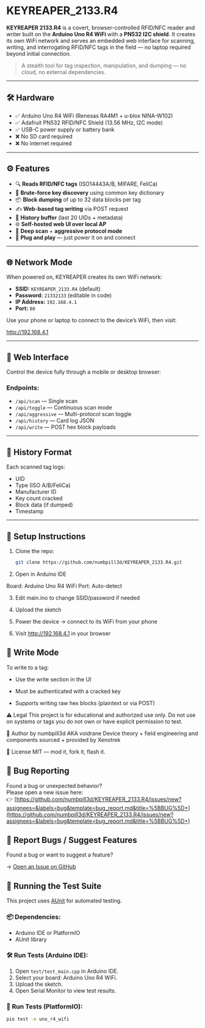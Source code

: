 # KEYREAPER_2133.R4

**KEYREAPER 2133.R4** is a covert, browser-controlled RFID/NFC reader and writer built on the **Arduino Uno R4 WiFi** with a **PN532 I2C shield**. It creates its own WiFi network and serves an embedded web interface for scanning, writing, and interrogating RFID/NFC tags in the field — no laptop required beyond initial connection.

> A stealth tool for tag inspection, manipulation, and dumping — no cloud, no external dependencies.

---

## 🛠 Hardware

- ✅ Arduino Uno R4 WiFi (Renesas RA4M1 + u-blox NINA-W102)
- ✅ Adafruit PN532 RFID/NFC Shield (13.56 MHz, I2C mode)
- ✅ USB-C power supply or battery bank
- ❌ No SD card required
- ❌ No internet required

---

## ⚙️ Features

- 🔍 **Reads RFID/NFC tags** (ISO14443A/B, MIFARE, FeliCa)
- 🔑 **Brute-force key discovery** using common key dictionary
- 📦 **Block dumping** of up to 32 data blocks per tag
- ✍️ **Web-based tag writing** via POST request
- 🧠 **History buffer** (last 20 UIDs + metadata)
- 🌐 **Self-hosted web UI over local AP**
- 🧪 **Deep scan** + **aggressive protocol mode**
- 🔌 **Plug and play** — just power it on and connect

---

## 🌐 Network Mode

When powered on, KEYREAPER creates its own WiFi network:

- **SSID:** `KEYREAPER_2133.R4` (default)
- **Password:** `21332133` (editable in code)
- **IP Address:** `192.168.4.1`
- **Port:** `80`

Use your phone or laptop to connect to the device’s WiFi, then visit:

http://192.168.4.1


---

## 📱 Web Interface

Control the device fully through a mobile or desktop browser:

### Endpoints:
- `/api/scan` — Single scan
- `/api/toggle` — Continuous scan mode
- `/api/aggressive` — Multi-protocol scan toggle
- `/api/history` — Card log JSON
- `/api/write` — POST hex block payloads

---

## 🧾 History Format

Each scanned tag logs:
- UID
- Type (ISO A/B/FeliCa)
- Manufacturer ID
- Key count cracked
- Block data (if dumped)
- Timestamp

---

## 🚀 Setup Instructions

1. Clone the repo:
   ```bash
   git clone https://github.com/numbpill3d/KEYREAPER_2133.R4.git


2. Open in Arduino IDE

Board: Arduino Uno R4 WiFi
Port: Auto-detect

3. Edit main.ino to change SSID/password if needed

4. Upload the sketch

5. Power the device → connect to its WiFi from your phone

6. Visit http://192.168.4.1 in your browser

## 🔐 Write Mode

To write to a tag:

- Use the write section in the UI

- Must be authenticated with a cracked key

- Supports writing raw hex blocks (plaintext or via POST)

⚠️ Legal
This project is for educational and authorized use only.
Do not use on systems or tags you do not own or have explicit permission to test.

🧠 Author
by numbpill3d AKA voidrane
Device theory + field engineering and components sourced + provided by Xenotrek

📃 License
MIT — mod it, fork it, flash it.

## 🐞 Bug Reporting

Found a bug or unexpected behavior?  
Please open a new issue here:  
👉 [https://github.com/numbpill3d/KEYREAPER_2133.R4/issues/new?assignees=&labels=bug&template=bug_report.md&title=%5BBUG%5D+](https://github.com/numbpill3d/KEYREAPER_2133.R4/issues/new?assignees=&labels=bug&template=bug_report.md&title=%5BBUG%5D+)

## 🐞 Report Bugs / Suggest Features

Found a bug or want to suggest a feature?

→ [Open an Issue on GitHub](https://github.com/numbpill3d/KEYREAPER_2133.R4/issues)

## 🧪 Running the Test Suite

This project uses [AUnit](https://github.com/bxparks/AUnit) for automated testing.

### 📦 Dependencies:
- Arduino IDE or PlatformIO
- AUnit library

### 🛠️ Run Tests (Arduino IDE):

1. Open `test/test_main.cpp` in Arduino IDE.
2. Select your board: Arduino Uno R4 WiFi.
3. Upload the sketch.
4. Open Serial Monitor to view test results.

### 🧪 Run Tests (PlatformIO):

```bash
pio test -e uno_r4_wifi
